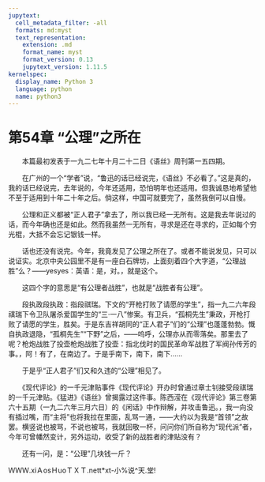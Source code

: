 ```yaml
---
jupytext:
  cell_metadata_filter: -all
  formats: md:myst
  text_representation:
    extension: .md
    format_name: myst
    format_version: 0.13
    jupytext_version: 1.11.5
kernelspec:
  display_name: Python 3
  language: python
  name: python3
---
```

# 第54章  “公理”之所在 

　　本篇最初发表于一九二七年十月二十二日《语丝》周刊第一五四期。 

　　在广州的一个“学者”说，“鲁迅的话已经说完，《语丝》不必看了。”这是真的，我的话已经说完，去年说的，今年还适用，恐怕明年也还适用。但我诚恳地希望他不至于适用到十年二十年之后。倘这样，中国可就要完了，虽然我倒可以自慢。 

　　公理和正义都被“正人君子”拿去了，所以我已经一无所有。这是我去年说过的话，而今年确也还是如此。然而我虽然一无所有，寻求是还在寻求的，正如每个穷光棍，大抵不会忘记银钱一样。 

　　话也还没有说完。今年，我竟发见了公理之所在了。或者不能说发见，只可以说证实。北京中央公园里不是有一座白石牌坊，上面刻着四个大字道，“公理战胜”么？——yesyes：英语：是，对。，就是这个。 

　　这四个字的意思是“有公理者战胜”，也就是“战胜者有公理”。 

　　段执政段执政：指段祺瑞。下文的“开枪打败了请愿的学生”，指一九二六年段祺瑞下令卫队屠杀爱国学生的“三·一八”惨案。有卫兵，“孤桐先生”秉政，开枪打败了请愿的学生，胜矣。于是东吉祥胡同的“正人君子”们的“公理”也蓬蓬勃勃。慨自执政退隐，“孤桐先生”“下野”之后，——呜呼，公理亦从而零落矣。那里去了呢？枪炮战胜了投壶枪炮战胜了投壶：指北伐时的国民革命军战胜了军阀孙传芳的事。，阿！有了，在南边了。于是乎南下，南下，南下…… 

　　于是乎“正人君子”们又和久违的“公理”相见了。 

　　《现代评论》的一千元津贴事件《现代评论》开办时曾通过章士钊接受段祺瑞的一千元津贴。《猛进》《语丝》曾揭露过这件事。陈西滢在《现代评论》第三卷第六十五期（一九二六年三月六日）的《闲话》中作辩解，并攻击鲁迅。，我一向没有插过嘴，而“主将”也将我拉在里面，乱骂一通，——大约以为我是“首领”之故罢。横竖说也被骂，不说也被骂，我就回敬一杯，问问你们所自称为“现代派”者，今年可曾幡然变计，另外运动，收受了新的战胜者的津贴没有？ 

　　还有一问，是：“公理”几块钱一斤？ 

ＷＷＷ.xiＡosＨuoＴＸＴ.nett*xt-小%说^天.堂! 

